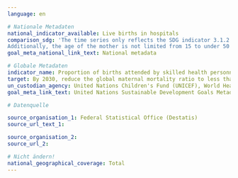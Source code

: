 ```yaml
---
language: en

# Nationale Metadaten
national_indicator_available: Live births in hospitals
comparison_sdg: 'The time series only reflects the SDG indicator 3.1.2 partly. Voluntarily reported data of home births do exist, but are not consistent with the data of the hospital statistics and the birth statistics of the Federal Statistical Office.
Additionally, the age of the mother is not limited from 15 to under 50 years of age according to the metadata description. Births of younger and older mothers are usually more risky than others. These mothers need skilled attendants in particular. Hence, the time series presented as indicator is not age-limited.'
goal_meta_national_link_text: National metadata

# Globale Metadaten
indicator_name: Proportion of births attended by skilled health personnel
target: By 2030, reduce the global maternal mortality ratio to less than 70 per 100,000 live births
un_custodian_agency: United Nations Children's Fund (UNICEF), World Health Organization (WHO)
goal_meta_link_text: United Nations Sustainable Development Goals Metadata

# Datenquelle

source_organisation_1: Federal Statistical Office (Destatis)
source_url_text_1:

source_organisation_2:
source_url_2:

# Nicht ändern!
national_geographical_coverage: Total
---
```


